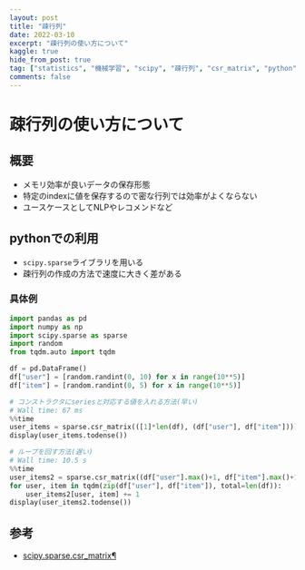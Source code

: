 ```yaml
---
layout: post
title: "疎行列"
date: 2022-03-10
excerpt: "疎行列の使い方について"
kaggle: true
hide_from_post: true
tag: ["statistics", "機械学習", "scipy", "疎行列", "csr_matrix", "python"]
comments: false
---
```


# 疎行列の使い方について

## 概要
 - メモリ効率が良いデータの保存形態
 - 特定のindexに値を保存するので密な行列では効率がよくならない
 - ユースケースとしてNLPやレコメンドなど

## pythonでの利用
 - `scipy.sparse`ライブラリを用いる
 - 疎行列の作成の方法で速度に大きく差がある

### 具体例

```python
import pandas as pd
import numpy as np
import scipy.sparse as sparse
import random
from tqdm.auto import tqdm

df = pd.DataFrame()
df["user"] = [random.randint(0, 10) for x in range(10**5)]
df["item"] = [random.randint(0, 5) for x in range(10**5)]

# コンストラクタにseriesと対応する値を入れる方法(早い)
# Wall time: 67 ms
%%time
user_items = sparse.csr_matrix(([1]*len(df), (df["user"], df["item"])))
display(user_items.todense()) 

# ループを回す方法(遅い)
# Wall time: 10.5 s
%%time
user_items2 = sparse.csr_matrix((df["user"].max()+1, df["item"].max()+1))
for user, item in tqdm(zip(df["user"], df["item"]), total=len(df)):
    user_items2[user, item] += 1
display(user_items2.todense())
```

## 参考
 - [scipy.sparse.csr_matrix¶](https://docs.scipy.org/doc/scipy/reference/generated/scipy.sparse.csr_matrix.html)
